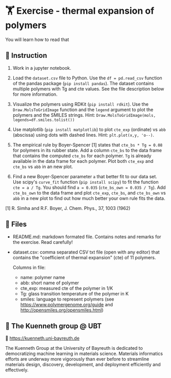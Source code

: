 # 🏋 Exercise - thermal expansion of polymers

You will learn how to read that 

## 📖 Instruction

1. Work in a jupyter notebook.

1. Load the `dataset.csv` file to Python. Use the `df = pd.read_csv` function of the pandas package (`pip install pandas`). The dataset contains multiple polymers with Tg and cte values. See the file description below for more information. 

2. Visualize the polymers using RDKit (`pip install rdkit`). Use the `Draw.MolsToGridImage` function and the `legend` argument to plot the polymers and the SMILES strings. Hint: `Draw.MolsToGridImage(mols, legends=df.smiles.tolist())`

3. Use matplotlib (`pip install matplotlib`) to plot `cte_exp` (ordinate) vs `abb` (abscissa) using dots with dashed lines. Hint: `plt.plot(x,y, 'o--)`.

4. The empirical rule by Boyer-Spencer [1] states that `cte_bs * Tg = 0.08` for polymers in its rubber state. Add a column `cte_bs` to the data frame that contains the computed `cte_bs` for each polymer. `Tg` is already available in the data frame for each polymer. Plot both `cte_exp` and `cte_bs` vs `abb` in an new plot.

5. Find a new Boyer-Spencer parameter `a` that better fit to our data set. Use scipy's `curve_fit` function (`pip install scipy`) to fit the function `cte = a / Tg`. You should find `a = 0.035` (`cte_bs_own = 0.035 / Tg`). Add `cte_bs_own` to the data frame and plot `cte_exp`, `cte_bs`, and `cte_bs_own` vs `abb` in a new plot to find out how much better your own rule fits the data.


[1] R. Simha and R.F. Boyer, J. Chem. Phys., 37, 1003 (1962)


## 📁 Files

 - README.md: markdown formated file. Contains notes and remarks for the exercise. Read carefully!

 - dataset.csv: comma separated CSV txt file (open with any editor) that contains the "coefficient of thermal expansion" (cte) of 11 polymers. 
    
    Columns in file: 
    - name: polymer name
    - abb: short name of polymer 
    - cte_exp: measured cte of the polymer in 1/K
    - Tg: glass transition temperature of the polymer in K
    - smiles: language to represent polymers (see https://www.polymergenome.org/guide and http://opensmiles.org/opensmiles.html)


## 👥 The Kuenneth group @ UBT

👀 https://kuenneth.uni-bayreuth.de

The Kuenneth Group at the University of Bayreuth is dedicated to democratizing machine learning in materials science. Materials informatics efforts are underway more vigorously than ever before to streamline materials design, discovery, development, and deployment efficiently and effectively. 
